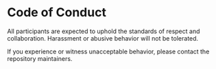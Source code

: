 # Code of Conduct

All participants are expected to uphold the standards of respect and collaboration. Harassment or abusive behavior will not be tolerated.

If you experience or witness unacceptable behavior, please contact the repository maintainers.
